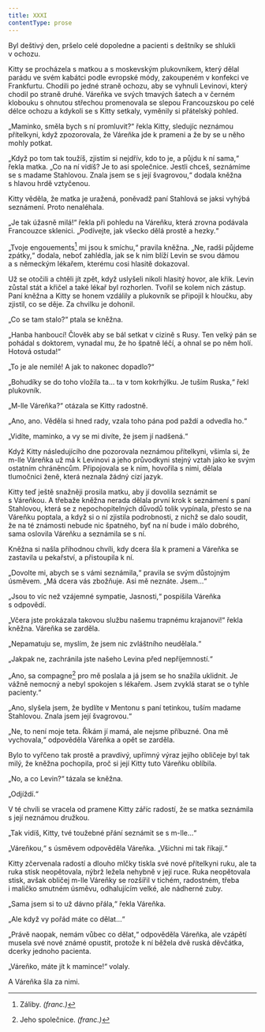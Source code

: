 ```yaml
---
title: XXXI
contentType: prose
---
```


Byl deštivý den, pršelo celé dopoledne a pacienti s deštníky se shlukli v ochozu.

Kitty se procházela s matkou a s moskevským plukovníkem, který dělal parádu ve svém kabátci podle evropské módy, zakoupeném v konfekci ve Frankfurtu. Chodili po jedné straně ochozu, aby se vyhnuli Levinovi, který chodil po straně druhé. Váreňka ve svých tmavých šatech a v černém klobouku s ohnutou střechou promenovala se slepou Francouzskou po celé délce ochozu a kdykoli se s Kitty setkaly, vyměnily si přátelský pohled.

„Maminko, směla bych s ní promluvit?“ řekla Kitty, sledujíc neznámou přítelkyni, když zpozorovala, že Váreňka jde k prameni a že by se u něho mohly potkat.

„Když po tom tak toužíš, zjistím si nejdřív, kdo to je, a půjdu k ní sama,“ řekla matka. „Co na ní vidíš? Je to asi společnice. Jestli chceš, seznámíme se s madame Stahlovou. Znala jsem se s její švagrovou,“ dodala kněžna s hlavou hrdě vztyčenou.

Kitty věděla, že matka je uražená, poněvadž paní Stahlová se jaksi vyhýbá seznámení. Proto nenaléhala.

„Je tak úžasně milá!“ řekla při pohledu na Váreňku, která zrovna podávala Francouzce sklenici. „Podívejte, jak všecko dělá prostě a hezky.“

„Tvoje engouements[^32] mi jsou k smíchu,“ pravila kněžna. „Ne, radši půjdeme zpátky,“ dodala, neboť zahlédla, jak se k nim blíží Levin se svou dámou a s německým lékařem, kterému cosi hlasitě dokazoval.

Už se otočili a chtěli jít zpět, když uslyšeli nikoli hlasitý hovor, ale křik. Levin zůstal stát a křičel a také lékař byl rozhorlen. Tvořil se kolem nich zástup. Paní kněžna a Kitty se honem vzdálily a plukovník se připojil k hloučku, aby zjistil, co se děje. Za chvilku je dohonil.

„Co se tam stalo?“ ptala se kněžna.

„Hanba hanboucí! Člověk aby se bál setkat v cizině s Rusy. Ten velký pán se pohádal s doktorem, vynadal mu, že ho špatně léčí, a ohnal se po něm holí. Hotová ostuda!“

„To je ale nemilé! A jak to nakonec dopadlo?“

„Bohudíky se do toho vložila ta… ta v tom kokrhýlku. Je tuším Ruska,“ řekl plukovník.

„M-lle Váreňka?“ otázala se Kitty radostně.

„Ano, ano. Věděla si hned rady, vzala toho pána pod paždí a odvedla ho.“

„Vidíte, maminko, a vy se mi divíte, že jsem jí nadšená.“

Když Kitty následujícího dne pozorovala neznámou přítelkyni, všimla si, že m-lle Váreňka už má k Levinovi a jeho průvodkyni stejný vztah jako ke svým ostatním chráněncům. Připojovala se k nim, hovořila s nimi, dělala tlumočnici ženě, která neznala žádný cizí jazyk.

Kitty teď ještě snažněji prosila matku, aby jí dovolila seznámit se s Váreňkou. A třebaže kněžna nerada dělala první krok k seznámení s paní Stahlovou, která se z nepochopitelných důvodů tolik vypínala, přesto se na Váreňku poptala, a když si o ní zjistila podrobnosti, z nichž se dalo soudit, že na té známosti nebude nic špatného, byť na ní bude i málo dobrého, sama oslovila Váreňku a seznámila se s ní.

Kněžna si našla příhodnou chvíli, kdy dcera šla k prameni a Váreňka se zastavila u pekařství, a přistoupila k ní.

„Dovolte mi, abych se s vámi seznámila,“ pravila se svým důstojným úsměvem. „Má dcera vás zbožňuje. Asi mě neznáte. Jsem…“

„Jsou to víc než vzájemné sympatie, Jasnosti,“ pospíšila Váreňka s odpovědí.

„Včera jste prokázala takovou službu našemu trapnému krajanovi!“ řekla kněžna. Váreňka se zarděla.

„Nepamatuju se, myslím, že jsem nic zvláštního neudělala.“

„Jakpak ne, zachránila jste našeho Levina před nepříjemností.“

„Ano, sa compagne[^33] pro mě poslala a já jsem se ho snažila uklidnit. Je vážně nemocný a nebyl spokojen s lékařem. Jsem zvyklá starat se o tyhle pacienty.“

„Ano, slyšela jsem, že bydlíte v Mentonu s paní tetinkou, tuším madame Stahlovou. Znala jsem její švagrovou.“

„Ne, to není moje teta. Říkám jí mamá, ale nejsme příbuzné. Ona mě vychovala,“ odpověděla Váreňka a opět se zarděla.

Bylo to vyřčeno tak prostě a pravdivý, upřímný výraz jejího obličeje byl tak milý, že kněžna pochopila, proč si její Kitty tuto Váreňku oblíbila.

„No, a co Levin?“ tázala se kněžna.

„Odjíždí.“

V té chvíli se vracela od pramene Kitty záříc radostí, že se matka seznámila s její neznámou družkou.

„Tak vidíš, Kitty, tvé toužebné přání seznámit se s m-lle…“

„Váreňkou,“ s úsměvem odpověděla Váreňka. „Všichni mi tak říkají.“

Kitty zčervenala radostí a dlouho mlčky tiskla své nové přítelkyni ruku, ale ta ruka stisk neopětovala, nýbrž ležela nehybně v její ruce. Ruka neopětovala stisk, avšak obličej m-lle Váreňky se rozšířil v tichém, radostném, třeba i maličko smutném úsměvu, odhalujícím velké, ale nádherné zuby.

„Sama jsem si to už dávno přála,“ řekla Váreňka.

„Ale když vy pořád máte co dělat…“

„Právě naopak, nemám vůbec co dělat,“ odpověděla Váreňka, ale vzápětí musela své nové známé opustit, protože k ní běžela dvě ruská děvčátka, dcerky jednoho pacienta.

„Váreňko, máte jít k mamince!“ volaly.

A Váreňka šla za nimi.

  

[^32]: Záliby. _(franc.)_

[^33]: Jeho společnice. _(franc.)_
